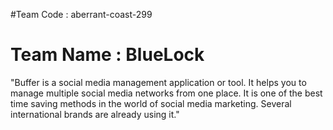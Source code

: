 #Team Code : aberrant-coast-299 
# Team Name : BlueLock

  "Buffer is a social media management application or tool. 
  It helps you to manage multiple social media networks from one place.
  It is one of the best time saving methods in the world of social media marketing. 
  Several international brands are already using it."
